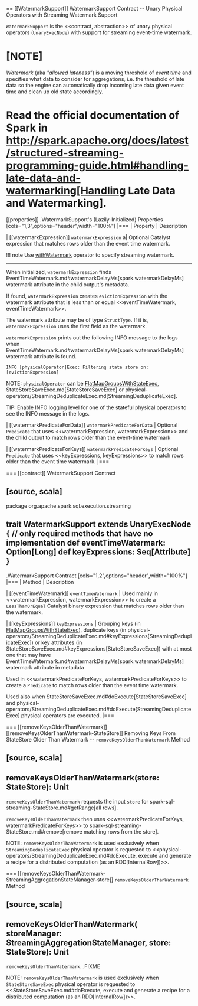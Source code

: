 == [[WatermarkSupport]] WatermarkSupport Contract -- Unary Physical Operators with Streaming Watermark Support

`WatermarkSupport` is the <<contract, abstraction>> of unary physical operators (`UnaryExecNode`) with support for streaming event-time watermark.

[NOTE]
====
*Watermark* (aka *"allowed lateness"*) is a moving threshold of *event time* and specifies what data to consider for aggregations, i.e. the threshold of late data so the engine can automatically drop incoming late data given event time and clean up old state accordingly.

Read the official documentation of Spark in http://spark.apache.org/docs/latest/structured-streaming-programming-guide.html#handling-late-data-and-watermarking[Handling Late Data and Watermarking].
====

[[properties]]
.WatermarkSupport's (Lazily-Initialized) Properties
[cols="1,3",options="header",width="100%"]
|===
| Property
| Description

| [[watermarkExpression]] `watermarkExpression`
a| Optional Catalyst expression that matches rows older than the event time watermark.

!!! note
    Use [withWatermark](operators/withWatermark.md) operator to specify streaming watermark.

---

When initialized, `watermarkExpression` finds EventTimeWatermark.md#watermarkDelayMs[spark.watermarkDelayMs] watermark attribute in the child output's metadata.

If found, `watermarkExpression` creates `evictionExpression` with the watermark attribute that is less than or equal <<eventTimeWatermark, eventTimeWatermark>>.

The watermark attribute may be of type `StructType`. If it is, `watermarkExpression` uses the first field as the watermark.

`watermarkExpression` prints out the following INFO message to the logs when EventTimeWatermark.md#watermarkDelayMs[spark.watermarkDelayMs] watermark attribute is found.

```text
INFO [physicalOperator]Exec: Filtering state store on: [evictionExpression]
```

NOTE: `physicalOperator` can be [FlatMapGroupsWithStateExec](physical-operators/FlatMapGroupsWithStateExec.md), StateStoreSaveExec.md[StateStoreSaveExec] or physical-operators/StreamingDeduplicateExec.md[StreamingDeduplicateExec].

TIP: Enable INFO logging level for one of the stateful physical operators to see the INFO message in the logs.

| [[watermarkPredicateForData]] `watermarkPredicateForData`
| Optional `Predicate` that uses <<watermarkExpression, watermarkExpression>> and the child output to match rows older than the event-time watermark

| [[watermarkPredicateForKeys]] `watermarkPredicateForKeys`
| Optional `Predicate` that uses <<keyExpressions, keyExpressions>> to match rows older than the event time watermark.
|===

=== [[contract]] WatermarkSupport Contract

[source, scala]
----
package org.apache.spark.sql.execution.streaming

trait WatermarkSupport extends UnaryExecNode {
  // only required methods that have no implementation
  def eventTimeWatermark: Option[Long]
  def keyExpressions: Seq[Attribute]
}
----

.WatermarkSupport Contract
[cols="1,2",options="header",width="100%"]
|===
| Method
| Description

| [[eventTimeWatermark]] `eventTimeWatermark`
| Used mainly in <<watermarkExpression, watermarkExpression>> to create a `LessThanOrEqual` Catalyst binary expression that matches rows older than the watermark.

| [[keyExpressions]] `keyExpressions`
| Grouping keys (in [FlatMapGroupsWithStateExec](physical-operators/FlatMapGroupsWithStateExec.md#keyExpressions)), duplicate keys (in physical-operators/StreamingDeduplicateExec.md#keyExpressions[StreamingDeduplicateExec]) or key attributes (in StateStoreSaveExec.md#keyExpressions[StateStoreSaveExec]) with at most one that may have EventTimeWatermark.md#watermarkDelayMs[spark.watermarkDelayMs] watermark attribute in metadata

Used in <<watermarkPredicateForKeys, watermarkPredicateForKeys>> to create a `Predicate` to match rows older than the event time watermark.

Used also when StateStoreSaveExec.md#doExecute[StateStoreSaveExec] and physical-operators/StreamingDeduplicateExec.md#doExecute[StreamingDeduplicateExec] physical operators are executed.
|===

=== [[removeKeysOlderThanWatermark]][[removeKeysOlderThanWatermark-StateStore]] Removing Keys From StateStore Older Than Watermark -- `removeKeysOlderThanWatermark` Method

[source, scala]
----
removeKeysOlderThanWatermark(store: StateStore): Unit
----

`removeKeysOlderThanWatermark` requests the input `store` for spark-sql-streaming-StateStore.md#getRange[all rows].

`removeKeysOlderThanWatermark` then uses <<watermarkPredicateForKeys, watermarkPredicateForKeys>> to spark-sql-streaming-StateStore.md#remove[remove matching rows from the store].

NOTE: `removeKeysOlderThanWatermark` is used exclusively when `StreamingDeduplicateExec` physical operator is requested to <<physical-operators/StreamingDeduplicateExec.md#doExecute, execute and generate a recipe for a distributed computation (as an RDD[InternalRow])>>.

=== [[removeKeysOlderThanWatermark-StreamingAggregationStateManager-store]] `removeKeysOlderThanWatermark` Method

[source, scala]
----
removeKeysOlderThanWatermark(
  storeManager: StreamingAggregationStateManager,
  store: StateStore): Unit
----

`removeKeysOlderThanWatermark`...FIXME

NOTE: `removeKeysOlderThanWatermark` is used exclusively when `StateStoreSaveExec` physical operator is requested to <<StateStoreSaveExec.md#doExecute, execute and generate a recipe for a distributed computation (as an RDD[InternalRow])>>.
